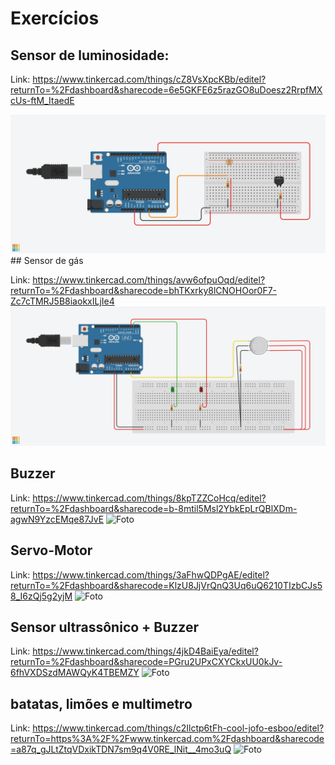 # Exercícios
## Sensor de luminosidade:

Link: https://www.tinkercad.com/things/cZ8VsXpcKBb/editel?returnTo=%2Fdashboard&sharecode=6e5GKFE6z5razGO8uDoesz2RrpfMXcUs-ftM_ItaedE

<img src="./assets/lâmpada 1.png" alt="Foto">
## Sensor de gás

Link: https://www.tinkercad.com/things/avw6ofpuOqd/editel?returnTo=%2Fdashboard&sharecode=bhTKxrky8lCNOHOor0F7-Zc7cTMRJ5B8iaokxILjIe4
<img src="./assets/Sensor de Gás.png" alt="Foto">

## Buzzer 

Link: https://www.tinkercad.com/things/8kpTZZCoHcq/editel?returnTo=%2Fdashboard&sharecode=b-8mtil5Msl2YbkEpLrQBlXDm-agwN9YzcEMqe87JvE
<img src="./assets/sensor de Som.png" alt="Foto">

## Servo-Motor

Link: https://www.tinkercad.com/things/3aFhwQDPgAE/editel?returnTo=%2Fdashboard&sharecode=KlzU8JjVrQnQ3Uq6uQ6210TIzbCJs58_I6zQj5g2yjM
<img src="./assets/sensor de alguma coisa.png" alt="Foto">

## Sensor ultrassônico + Buzzer

Link: https://www.tinkercad.com/things/4jkD4BaiEya/editel?returnTo=%2Fdashboard&sharecode=PGru2UPxCXYCkxUU0kJv-6fhVXDSzdMAWQyK4TBEMZY
<img src="./assets/projeto ai.png" alt="Foto">

## batatas, limões e multimetro

Link: https://www.tinkercad.com/things/c2Ilctp6tFh-cool-jofo-esboo/editel?returnTo=https%3A%2F%2Fwww.tinkercad.com%2Fdashboard&sharecode=a87q_gJLtZtqVDxikTDN7sm9q4V0RE_lNit__4mo3uQ
<img src="./assets/batatas.png" alt="Foto">

